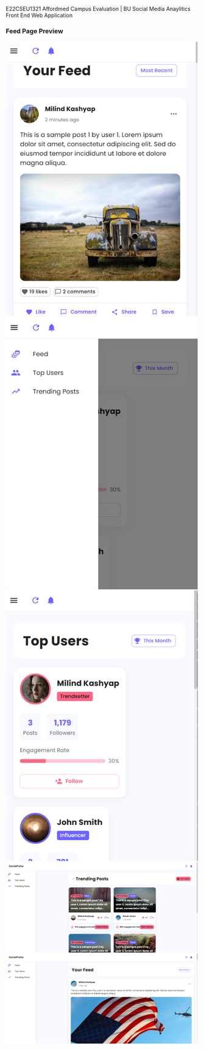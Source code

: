 E22CSEU1321
Affordmed Campus Evaluation | BU
Social Media Anaylitics Front End Web Application

### Feed Page Preview  

![Screenshot](./Screenshot%202025-04-04%20124722.png)
![Screenshot](./Screenshot%202025-04-04%20124816.png)
![Screenshot](./Screenshot%202025-04-04%20124841.png)
![Screenshot](./Screenshot%202025-04-04%20124956.png)
![Screenshot](./Screenshot%202025-04-04%20125009.png)
